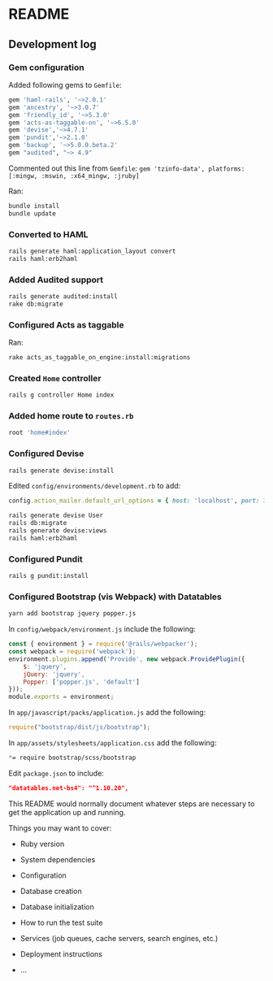 # README

## Development log

### Gem configuration
Added following gems to `Gemfile`:

```ruby
gem 'haml-rails', '~>2.0.1'
gem 'ancestry', '~>3.0.7'
gem 'friendly_id', '~>5.3.0'
gem 'acts-as-taggable-on', '~>6.5.0'
gem 'devise','~>4.7.1'
gem 'pundit','~>2.1.0'
gem 'backup', '~>5.0.0.beta.2'
gem "audited", "~> 4.9"
```

Commented out this line from `Gemfile`:
`gem 'tzinfo-data', platforms: [:mingw, :mswin, :x64_mingw, :jruby]`

Ran:

```bash
bundle install
bundle update
```

### Converted to HAML
```bash
rails generate haml:application_layout convert
rails haml:erb2haml
```

### Added Audited support
```bash
rails generate audited:install
rake db:migrate
```

### Configured Acts as taggable
Ran:
```bash
rake acts_as_taggable_on_engine:install:migrations
```

### Created `Home` controller
```bash
rails g controller Home index
```

### Added home route to `routes.rb`
```ruby
root 'home#index'
```

### Configured Devise
```bash
rails generate devise:install
```
Edited `config/environments/development.rb` to add:
```ruby
config.action_mailer.default_url_options = { host: 'localhost', port: 3000 }
```

```bash
rails generate devise User
rails db:migrate
rails generate devise:views
rails haml:erb2haml
```

### Configured Pundit
```bash
rails g pundit:install
```

### Configured Bootstrap (vis Webpack) with Datatables
```bash
yarn add bootstrap jquery popper.js
```

In `config/webpack/environment.js` include the following:

```javascript
const { environment } = require('@rails/webpacker');
const webpack = require('webpack');
environment.plugins.append('Provide', new webpack.ProvidePlugin({
    $: 'jquery',
    jQuery: 'jquery',
    Popper: ['popper.js', 'default']
}));
module.exports = environment;
```

In `app/javascript/packs/application.js` add the following:

```javascript
require("bootstrap/dist/js/bootstrap");
```

In `app/assets/stylesheets/application.css` add the following:
```css
*= require bootstrap/scss/bootstrap
```

Edit `package.json` to include:
```json
"datatables.net-bs4": "^1.10.20",
````
<!--
```bash
yarn add http://datatables.net-bs4 
```
-->


This README would normally document whatever steps are necessary to get the
application up and running.

Things you may want to cover:

* Ruby version

* System dependencies

* Configuration

* Database creation

* Database initialization

* How to run the test suite

* Services (job queues, cache servers, search engines, etc.)

* Deployment instructions

* ...

